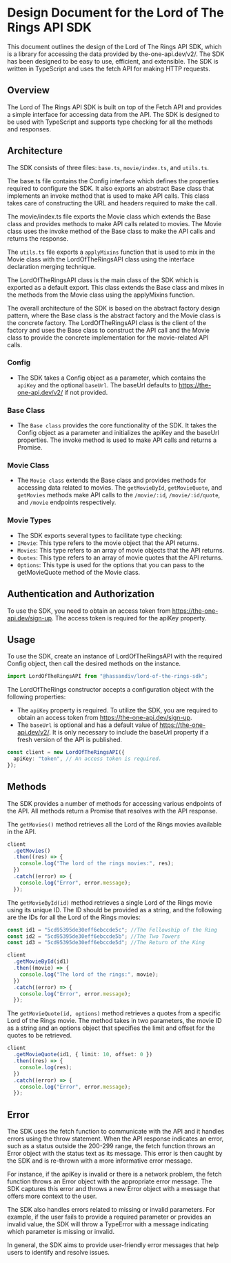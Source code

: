 # Design Document for the Lord of The Rings API SDK

This document outlines the design of the Lord of The Rings API SDK, which is a library for accessing the data provided by the-one-api.dev/v2/. The SDK has been designed to be easy to use, efficient, and extensible. The SDK is written in TypeScript and uses the fetch API for making HTTP requests.

## Overview

The Lord of The Rings API SDK is built on top of the Fetch API and provides a simple interface for accessing data from the API. The SDK is designed to be used with TypeScript and supports type checking for all the methods and responses.

## Architecture

The SDK consists of three files: `base.ts`, `movie/index.ts`, and `utils.ts`.

The base.ts file contains the Config interface which defines the properties required to configure the SDK. It also exports an abstract Base class that implements an invoke method that is used to make API calls. This class takes care of constructing the URL and headers required to make the call.

The movie/index.ts file exports the Movie class which extends the Base class and provides methods to make API calls related to movies. The Movie class uses the invoke method of the Base class to make the API calls and returns the response.

The `utils.ts` file exports a `applyMixins` function that is used to mix in the Movie class with the LordOfTheRingsAPI class using the interface declaration merging technique.

The LordOfTheRingsAPI class is the main class of the SDK which is exported as a default export. This class extends the Base class and mixes in the methods from the Movie class using the applyMixins function.

The overall architecture of the SDK is based on the abstract factory design pattern, where the Base class is the abstract factory and the Movie class is the concrete factory. The LordOfTheRingsAPI class is the client of the factory and uses the Base class to construct the API call and the Movie class to provide the concrete implementation for the movie-related API calls.

### Config

- The SDK takes a Config object as a parameter, which contains the `apiKey` and the optional `baseUrl`. The baseUrl defaults to https://the-one-api.dev/v2/ if not provided.

### Base Class

- The `Base class` provides the core functionality of the SDK. It takes the Config object as a parameter and initializes the apiKey and the baseUrl properties. The invoke method is used to make API calls and returns a Promise.

### Movie Class

- The `Movie class` extends the Base class and provides methods for accessing data related to movies. The `getMovieById`, `getMovieQuote`, and `getMovies` methods make API calls to the `/movie/:id`, `/movie/:id/quote`, and `/movie` endpoints respectively.

### Movie Types

- The SDK exports several types to facilitate type checking:
- `IMovie`: This type refers to the movie object that the API returns.
- `Movies`: This type refers to an array of movie objects that the API returns.
- `Quotes`: This type refers to an array of movie quotes that the API returns.
- `Options`: This type is used for the options that you can pass to the getMovieQuote method of the Movie class.

## Authentication and Authorization

To use the SDK, you need to obtain an access token from https://the-one-api.dev/sign-up. The access token is required for the apiKey property.

## Usage

To use the SDK, create an instance of LordOfTheRingsAPI with the required Config object, then call the desired methods on the instance.

```ts
import LordOfTheRingsAPI from "@hassandiv/lord-of-the-rings-sdk";
```

The LordOfTheRings constructor accepts a configuration object with the following properties:

- The `apiKey` property is required. To utilize the SDK, you are required to obtain an access token from https://the-one-api.dev/sign-up.
- The `baseUrl` is optional and has a default value of https://the-one-api.dev/v2/. It is only necessary to include the baseUrl property if a fresh version of the API is published.

```ts
const client = new LordOfTheRingsAPI({
  apiKey: "token", // An access token is required.
});
```

## Methods

The SDK provides a number of methods for accessing various endpoints of the API. All methods return a Promise that resolves with the API response.

The `getMovies()` method retrieves all the Lord of the Rings movies available in the API.

```ts
client
  .getMovies()
  .then((res) => {
    console.log("The lord of the rings movies:", res);
  })
  .catch((error) => {
    console.log("Error", error.message);
  });
```

The `getMovieById(id)` method retrieves a single Lord of the Rings movie using its unique ID. The ID should be provided as a string, and the following are the IDs for all the Lord of the Rings movies:

```ts
const id1 = "5cd95395de30eff6ebccde5c"; //The Fellowship of the Ring
const id2 = "5cd95395de30eff6ebccde5b"; //The Two Towers
const id3 = "5cd95395de30eff6ebccde5d"; //The Return of the King

client
  .getMovieById(id1)
  .then((movie) => {
    console.log("The lord of the rings:", movie);
  })
  .catch((error) => {
    console.log("Error", error.message);
  });
```

The `getMovieQuote(id, options)` method retrieves a quotes from a specific Lord of the Rings movie. The method takes in two parameters, the movie ID as a string and an options object that specifies the limit and offset for the quotes to be retrieved.

```ts
client
  .getMovieQuote(id1, { limit: 10, offset: 0 })
  .then((res) => {
    console.log(res);
  })
  .catch((error) => {
    console.log("Error", error.message);
  });
```

## Error

The SDK uses the fetch function to communicate with the API and it handles errors using the throw statement. When the API response indicates an error, such as a status outside the 200-299 range, the fetch function throws an Error object with the status text as its message. This error is then caught by the SDK and is re-thrown with a more informative error message.

For instance, if the apiKey is invalid or there is a network problem, the fetch function throws an Error object with the appropriate error message. The SDK captures this error and throws a new Error object with a message that offers more context to the user.

The SDK also handles errors related to missing or invalid parameters. For example, if the user fails to provide a required parameter or provides an invalid value, the SDK will throw a TypeError with a message indicating which parameter is missing or invalid.

In general, the SDK aims to provide user-friendly error messages that help users to identify and resolve issues.
